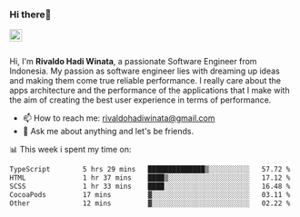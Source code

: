 ### Hi there👋
<a href="https://www.linkedin.com/in/rivaldohadiwinata/">
  <img align="left" alt="Rivaldo's LinkedIN" width="22px" src="https://upload.wikimedia.org/wikipedia/commons/8/81/LinkedIn_icon.svg" />
</a>

<br/>
<br/>

Hi, I'm **Rivaldo Hadi Winata**, a passionate Software Engineer from Indonesia. 
My passion as software engineer lies with dreaming up ideas and making them come true reliable performance. 
I really care about the apps architecture and the performance of the applications that I make with the aim of creating the best user experience in terms of performance.

- 📫 How to reach me: [rivaldohadiwinata@gmail.com](mailto:rivaldohadiwinata@gmail.com)
- 💬 Ask me about anything and let's be friends.

📊 This week i spent my time on:


<!--START_SECTION:waka-->

```txt
TypeScript        5 hrs 29 mins   ██████████████▒░░░░░░░░░░   57.72 %
HTML              1 hr 37 mins    ████▒░░░░░░░░░░░░░░░░░░░░   17.12 %
SCSS              1 hr 33 mins    ████░░░░░░░░░░░░░░░░░░░░░   16.48 %
CocoaPods         17 mins         ▓░░░░░░░░░░░░░░░░░░░░░░░░   03.11 %
Other             12 mins         ▓░░░░░░░░░░░░░░░░░░░░░░░░   02.22 %
```

<!--END_SECTION:waka-->


<!--- 🔭 I’m currently working on Parnas FMS Project -->

<!--
**rivaldotjioe/rivaldotjioe** is a ✨ _special_ ✨ repository because its `README.md` (this file) appears on your GitHub profile.

Here are some ideas to get you started:

- 🔭 I’m currently working on ...
- 🌱 I’m currently learning ...
- 👯 I’m looking to collaborate on ...
- 🤔 I’m looking for help with ...
- 💬 Ask me about ...
- 📫 How to reach me: ...
- 😄 Pronouns: ...
- ⚡ Fun fact: ...
-->
